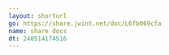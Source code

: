 ```yaml
---
layout: shorturl
go: https://share.jwint.net/doc/L6fb069cfa
name: share docs
dt: 240514174516
---
```

